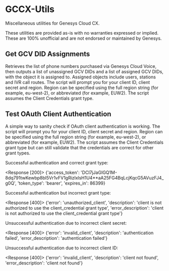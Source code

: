# GCCX-Utils
Miscellaneous utilities for Genesys Cloud CX.

These utilities are provided as-is with no warranties expressed or implied. These are 100% unofficial and are not endorsed or maintained by Genesys.
## Get GCV DID Assignments

Retrieves the list of phone numbers purchased via Genesys Cloud Voice, then outputs a list of unassigned GCV DIDs and a list of assigned GCV DIDs, with the object it is assigned to. Assigned objects include users, stations and IVR call routes. The script will prompt you for your client ID, client secret and region. Region can be specified using the full region string (for example, eu-west-2), or abbreviated (for example, EUW2). The script assumes the Client Credentials grant type.
## Test OAuth Client Authentication

A simple way to sanity check if OAuth client authentication is working. The script will prompt you for your client ID, client secret and region. Region can be specified using the full region string (for example, eu-west-2), or abbreviated (for example, EUW2). The script assumes the Client Credentials grant type but can still validate that the credentials are correct for other grant types.

Successful authentication and correct grant type:

<Response [200]>
{'access_token': 'DCl7jJaGIGQ1M-8dq791twKewbp8bI5Vr1vFV1gRizlxlsH1U4**aA25FG4BqLcjKqcG5AVuzFJ4_g0Q', 'token_type': 'bearer', 'expires_in': 86399}

Successful authentication but incorrect grant type:

<Response [400]>
{'error': 'unauthorized_client', 'description': 'client is not authorized to use the client_credential grant type', 'error_description': 'client is not authorized to use the client_credential grant type'}

Unsuccessful authentication due to incorrect client secret:

<Response [400]>
{'error': 'invalid_client', 'description': 'authentication failed', 'error_description': 'authentication failed'}

Unsuccessful authentication due to incorrect client ID:

<Response [400]>
{'error': 'invalid_client', 'description': 'client not found', 'error_description': 'client not found'}
